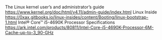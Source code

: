The Linux kernel user’s and administrator’s guide         https://www.kernel.org/doc/html/v4.11/admin-guide/index.html
Linux Inside                                              https://0xax.gitbooks.io/linux-insides/content/Booting/linux-bootstrap-1.html
Intel® Core™ i5-4690K Processor Specifications            https://ark.intel.com/products/80811/Intel-Core-i5-4690K-Processor-6M-Cache-up-to-3_90-GHz

